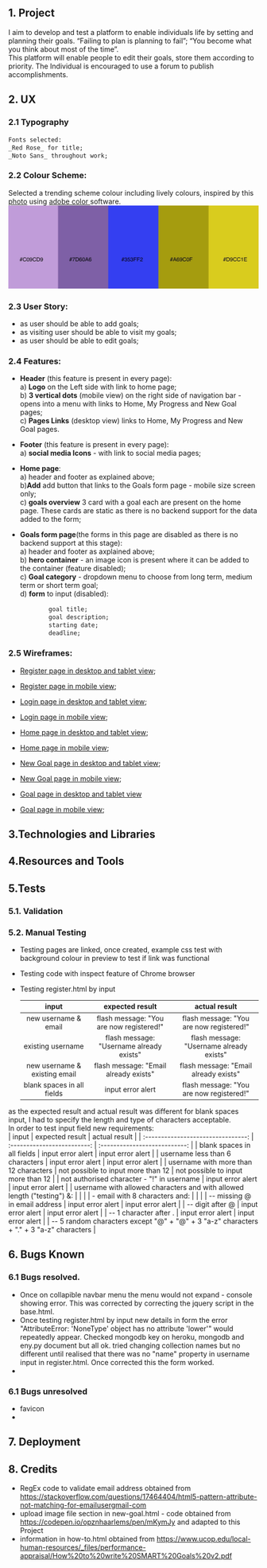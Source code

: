 ## 1. Project

  I aim to develop and test a platform to enable individuals life by setting and planning their goals. “Failing to plan is planning to fail”; “You become what you think about most of the time”.  
  This platform will enable people to edit their goals, store them according to priority. The Individual is encouraged to use a forum to publish accomplishments.


## 2. UX

### 2.1 __Typography__

    Fonts selected:  
    _Red Rose_ for title;  
    _Noto Sans_ throughout work;

### 2.2 __Colour Scheme__: 
Selected a trending scheme colour including lively colours, inspired by this [photo](https://www.behance.net/gallery/45528461/Selectologie) using [ adobe color ](color.adobe.com) software.  
![alt text](assets/images/colours.jpeg "generated colour scheme") 


### 2.3 __User Story__:
  * as user should be able to add goals;
  * as visiting user should be able to visit my goals;
  * as user should be able to edit goals; 


### 2.4 __Features__:
  * __Header__ (this feature is present in every page):  
    a) __Logo__ on the Left side with link to home page;  
    b) __3 vertical dots__ (mobile view) on the right side of navigation bar - opens into a menu with links to Home, My Progress and New Goal pages;  
    c) __Pages Links__ (desktop view) links to Home, My Progress and New Goal pages.

  * __Footer__ (this feature is present in every page):  
    a) __social media Icons__ - with link to social media pages;

  * __Home page__:   
    a) header and footer as explained above;  
    b)__Add__ add button that links to the Goals form page - mobile size screen only;  
    c) __goals overview__ 3 card with a goal each are present on the home page. These cards are static as there is no backend support for the data added to the form;   

  * __Goals form page__(the forms in this page are disabled as there is no backend support at this stage):  
    a) header and footer as axplained above;  
    b) __hero container__ - an image icon is present where it can be added to the container (feature disabled);  
    c) __Goal category__ - dropdown menu to choose from long term, medium term or short term goal;  
    d) __form__ to input (disabled):  

                goal title;  
                goal description;  
                starting date;  
                deadline;

### 2.5 __Wireframes__:

  * [Register page in desktop and tablet view](assets/images/wireframes/register_dt.png "wireframe for register page in desktop and tablet view");

  * [Register page in mobile view](assets/images/wireframes/register_mobile.png "wireframe for register page in mobile view");
  
  * [Login page in desktop and tablet view](assets/images/wireframes/login_dt.png "wireframe for login page in desktop and tablet view");
  
  * [Login page in mobile view](assets/images/wireframes/login_mobile.png "wireframe for login page in mobile view");
  
  * [Home page in desktop and tablet view](assets/images/wireframes/home_dt.png "wireframe for Home page in desktop and tablet view");

  * [Home page in mobile view](assets/images/wireframes/home_mobile.png "wireframe for Home page in mobile view");

  * [New Goal page in desktop and tablet view](assets/images/wireframes/newGoal_dt.png "wireframe for My progress page in desktop and tablet view");

  * [New Goal page in mobile view](assets/images/wireframes/newGoal_mobile.png "wireframe for New Goal page in mobile view");

  * [Goal page in desktop and tablet view](assets/images/wireframes/goalPage_dt.png "wireframe for Goal page in desktop and tablet view") 

  * [Goal page in mobile view](assets/images/wireframes/goalPage_mobile.png "wireframe for New Goal page in mobile view");
    

## 3.Technologies and Libraries


## 4.Resources and Tools
## 5.Tests

  ### 5.1. Validation

  ### 5.2. Manual Testing
  * Testing pages are linked, once created, example css test with background colour in preview to test if link was functional
  * Testing code with inspect feature of Chrome browser
  * Testing register.html by input

    | input                              | expected result             | actual result                 |
    | :--------------------------------: | :-------------------------: | :---------------------------: |
    | new username & email               | flash message: "You are now registered!"   | flash message: "You are now registered!"     |
    |  existing username                  | flash message: "Username already exists"   | flash message: "Username already exists"     |
    |  new username & existing email      | flash message: "Email already exists"      | flash message: "Email already exists"        |
    |  blank spaces in all fields         | input error alert | flash message: "You are now registered!" |
    
as the expected result and actual result was different for blank spaces input, I had to specify the length and type of characters acceptable.  
In order to test input field new requirements:  
    | input                              | expected result             | actual result                 |
    | :--------------------------------: | :-------------------------: | :---------------------------: |
    | blank spaces in all fields         | input error alert         | input error alert |
    | username less than 6 characters  |  input error alert | input error alert |
    | username with more than 12 characters | not possible to input more than 12 | not possible to input more than 12 |
    | not authorised character - "!" in username | input error alert | input error alert |
    | username with allowed characters and with allowed length ("testing") &: |     |       |
    |  - email with 8 characters and: |     |       |
    |       -- missing @ in email address | input error alert | input error alert |
    |       -- digit after @ | input error alert | input error alert |
    |       -- 1 character after . | input error alert | input error alert |
    |       -- 5 random characters except "@" + "@" + 3 "a-z" characters + "." + 3 "a-z" characters | 



## 6. Bugs Known

  ### 6.1 Bugs resolved. 
  * Once on collapible navbar menu the menu would not expand - console showing error. This was corrected by correcting the jquery script in the base.html.  
  * Once testing register.html by input new details in form the error "AttributeError: 'NoneType' object has no attribute 'lower'" would repeatedly appear. Checked mongodb key on heroku, mongodb and eny.py document but all ok. tried changing collection names but no different until realised that there was no "name" property in username input in register.html. Once corrected this the form worked.
  * 

### 6.1 Bugs unresolved
* favicon
* 

## 7. Deployment

## 8. Credits
  * RegEx code to validate email address obtained from https://stackoverflow.com/questions/17464404/html5-pattern-attribute-not-matching-for-emailusergmail-com
  * upload image file section in new-goal.html - code obtained from https://codepen.io/opznhaarlems/pen/mKymJy and adapted to this Project
  * information in how-to.html obtained from https://www.ucop.edu/local-human-resources/_files/performance-appraisal/How%20to%20write%20SMART%20Goals%20v2.pdf 
  